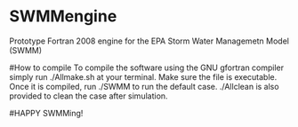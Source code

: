 # SWMMengine
Prototype Fortran 2008 engine for the EPA Storm Water Managemetn Model (SWMM)

#How to compile
To compile the software using the GNU gfortran compiler simply run ./Allmake.sh
at your terminal. Make sure the file is executable. Once it is compiled,
run ./SWMM to run the default case. ./Allclean is also provided to clean the
case after simulation. 

#HAPPY SWMMing!
